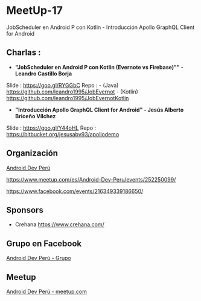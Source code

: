 # MeetUp-17
JobScheduler en Android P con Kotlin - Introducción Apollo GraphQL Client for Android

## Charlas :

- **"JobScheduler en Android P con Kotlin (Evernote vs Firebase)"" - Leandro Castillo Borja**

Slide : https://goo.gl/RYGGbC
Repo  : - (Java) https://github.com/leandro1995/JobEvernot
		- (Kotlin) https://github.com/leandro1995/JobEvernotKotlin

- **"Introducción Apollo GraphQL Client for Android" - Jesús Alberto Briceño Vílchez**

 Slide : https://goo.gl/Y44oHL
 Repo  : https://bitbucket.org/jesusabv93/apollodemo
       
## Organización 
[Android Dev Perú](https://github.com/Android-Dev-Peru)


https://www.meetup.com/es/Android-Dev-Peru/events/252250099/

https://www.facebook.com/events/216349339186650/

## Sponsors

- Crehana https://www.crehana.com/

## Grupo en Facebook 

[Android Dev Perú - Grupo](https://www.facebook.com/groups/androidpe/)

## Meetup 

[Android Dev Perú - meetup.com](https://www.meetup.com/es-ES/Android-Dev-Peru/)
